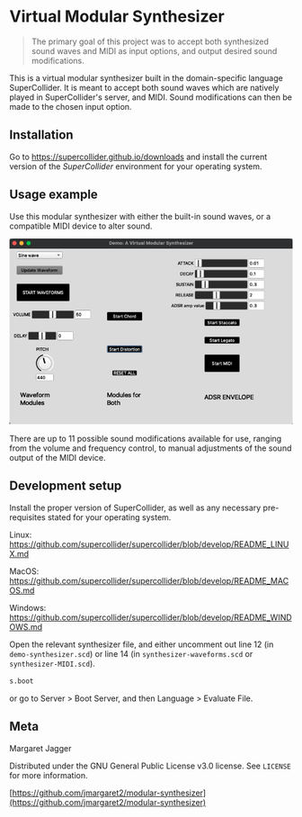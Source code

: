 # Virtual Modular Synthesizer

> The primary goal of this project was to accept both synthesized sound waves and MIDI as input options, and output desired sound modifications.

This is a virtual modular synthesizer built in the domain-specific language SuperCollider. It is meant to accept both sound waves which are natively played in SuperCollider's server, and MIDI. Sound modifications can then be made to the chosen input option.

## Installation

Go to <https://supercollider.github.io/downloads> and install the current version of the *SuperCollider* environment for your operating system.


## Usage example

Use this modular synthesizer with either the built-in sound waves, or a compatible MIDI device to alter sound.

![](GUI.png)

There are up to 11 possible sound modifications available for use, ranging from the volume and frequency control, to manual adjustments of the sound output of the MIDI device.

## Development setup

Install the proper version of SuperCollider, as well as any necessary pre-requisites stated for your operating system.

Linux: <https://github.com/supercollider/supercollider/blob/develop/README_LINUX.md>

MacOS: <https://github.com/supercollider/supercollider/blob/develop/README_MACOS.md>

Windows: <https://github.com/supercollider/supercollider/blob/develop/README_WINDOWS.md>

Open the relevant synthesizer file, and either uncomment out line 12 (in ``demo-synthesizer.scd``) or line 14 (in ``synthesizer-waveforms.scd`` or ``synthesizer-MIDI.scd``).

```sh
s.boot
```
or go to Server > Boot Server, and then Language > Evaluate File.

## Meta

Margaret Jagger

Distributed under the GNU General Public License v3.0 license. See ``LICENSE`` for more information.

[https://github.com/jmargaret2/modular-synthesizer](https://github.com/jmargaret2/modular-synthesizer)